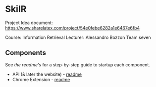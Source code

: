 # SkiIR

Project Idea document: https://www.sharelatex.com/project/54e0febe6282a1e6467e6fb4

Course: Information Retrieval 
Lecturer: Alessandro Bozzon 
Team seven

## Components
See _the readme's_ for a step-by-step guide to startup each component.

- API (& later the website) - [readme](/play-skiir-api/README.md)
- Chrome Extension - [readme](/webplugin/README.md)
